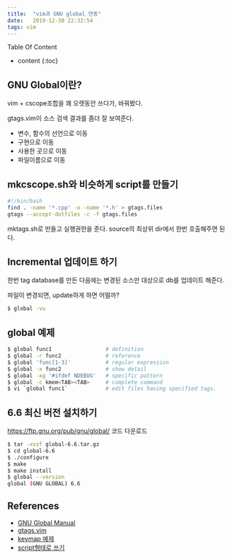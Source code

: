 ```yaml
---
title:  "vim과 GNU global 연동"
date:   2019-12-30 22:32:54
tags: vim
---
```


Table Of Content
* content
{:toc}

## GNU Global이란?

vim + cscope조합을 꽤 오랫동안 쓰다가, 바꿔봤다.

gtags.vim이 소스 검색 결과를 좀더 잘 보여준다.

- 변수, 함수의 선언으로 이동
- 구현으로 이동
- 사용한 곳으로 이동
- 파일이름으로 이동

## mkcscope.sh와 비슷하게 script를 만들기

~~~bash
#!/bin/bash
find . -name '*.cpp' -o -name '*.h' > gtags.files
gtags --accept-dotfiles -c -f gtags.files
~~~
mktags.sh로 만들고 실행권한을 준다.
source의 최상위 dir에서 한번 호출해주면 된다.

## Incremental 업데이트 하기

한번 tag database를 만든 다음에는 변경된 소스만 대상으로 db를 업데이트 해준다.

파일이 변경되면, update하게 하면 어떨까?

~~~bash
$ global -vu
~~~

## global 예제

~~~bash
$ global func1                 # definition
$ global -r func2              # reference
$ global 'func[1-3]'           # regular expression
$ global -x func2              # show detail
$ global -xg '#ifdef NDEBUG'   # specific pattern 
$ global -c kmem<TAB><TAB>     # complete command
$ vi `global func1`            # edit files having specified tags.
~~~

## 6.6 최신 버전 설치하기

https://ftp.gnu.org/pub/gnu/global/ 코드 다운로드
~~~bash
$ tar -xvzf global-6.6.tar.gz
$ cd global-6.6
$ ./configure
$ make
$ make install
$ global --version
global (GNU GLOBAL) 6.6
~~~

## References
- [GNU Global Manual](https://www.gnu.org/software/global/manual/global.html)
- [gtags.vim](https://github.com/vim-scripts/gtags.vim)
- [keymap 예제](https://slowstarter80.github.io/vim/2017/07/21/vim_settings.html)
- [script형태로 쓰기](https://vi.stackexchange.com/questions/4835/gnu-global-and-vim)

